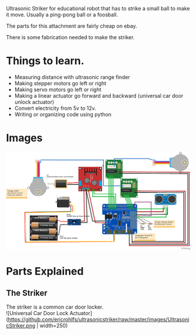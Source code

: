 Ultrasonic Striker for educational robot that has to strike a small ball to make it move.  Usually a ping-pong ball or a foosball.

The parts for this attachment are fairly cheap on ebay.

There is some fabrication needed to make the striker.

# Things to learn.

* Measuring distance with ultrasonic range finder
* Making stepper motors go left or right
* Making servo motors go left or right
* Making a linear actuator go forward and backward (universal car door unlock actuator)
* Convert electricity from 5v to 12v.
* Writing or organizing code using python

# Images

![Wiring Diagram](https://github.com/ericrohlfs/ultrasonicstriker/raw/master/images/UltrasonicStriker.png "Wiring Diagram")

# Parts Explained

## The Striker

The striker is a common car door locker.  
![Universal Car Door Lock Actuator](https://github.com/ericrohlfs/ultrasonicstriker/raw/master/images/UltrasonicStriker.png  | width=250)


